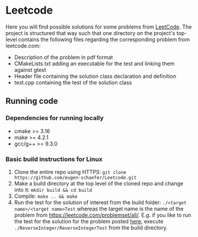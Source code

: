 # Leetcode
Here you will find possible solutions for some problems from [LeetCode](https://leetcode.com/problemset/all/).
The project is structured that way such that one directory on the project's top-level contains the
following files regarding the corresponding problem from leetcode.com:
 * Description of the problem in pdf format
 * CMakeLists.txt adding an executable for the test and linking them against gtest
 * Header file containing the solution class declaration and definition
 * test.cpp containing the test of the solution class

## Running code

### Dependencies for running locally
* cmake >= 3.16
* make >= 4.2.1
* gcc/g++ >= 9.3.0

### Basic build instructions for Linux
1. Clone the entire repo using HTTPS: ```git clone https://github.com/eugen-schaefer/Leetcode.git```
2. Make a build directory at the top level of the cloned repo and change into it: `mkdir build && cd build`
3. Compile: `make .. && make`
4. Run the test for the solution of interest from the build folder: `./<target name>/<target name>Test` whereas the target name is the name of the problem from https://leetcode.com/problemset/all/. E.g. if you like to run the test for the solution for the problem posted [here](https://leetcode.com/problems/reverse-integer/), execute `./ReverseInteger/ReverseIntegerTest` from the build directory.